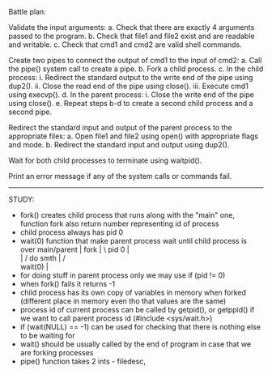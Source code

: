 Battle plan:

Validate the input arguments:
a. Check that there are exactly 4 arguments passed to the program.
b. Check that file1 and file2 exist and are readable and writable.
c. Check that cmd1 and cmd2 are valid shell commands.

Create two pipes to connect the output of cmd1 to the input of cmd2:
a. Call the pipe() system call to create a pipe.
b. Fork a child process.
c. In the child process:
i. Redirect the standard output to the write end of the pipe using dup2().
ii. Close the read end of the pipe using close().
iii. Execute cmd1 using execvp().
d. In the parent process:
i. Close the write end of the pipe using close().
e. Repeat steps b-d to create a second child process and a second pipe.

Redirect the standard input and output of the parent process to the appropriate files:
a. Open file1 and file2 using open() with appropriate flags and mode.
b. Redirect the standard input and output using dup2().

Wait for both child processes to terminate using waitpid().

Print an error message if any of the system calls or commands fail.
********************************
STUDY:

- fork() creates child process that runs along with the "main" one, function fork also return number representing id of process
- child process always has pid 0
- wait(0) function that make parent process wait until child process is over
main/parent
|
fork
| \	pid 0
|  \
|  /  do smth
| /   
wait(0)
|    
- for doing stuff in parent process only we may use if (pid != 0)
- when fork() fails it returns -1
- child process has its own copy of variables in memory when forked (different place in memory even tho that values are the same)
- process id of current process can be called by getpid(), or getppid() if we want to call parent process id (#include <sys/wait.h>)
- if (wait(NULL) == -1) can be used for checking that there is nothing else to be waiting for
- wait() should be usually called by the end of program in case that we are forking processes
- pipe() function takes 2 ints - filedesc,

